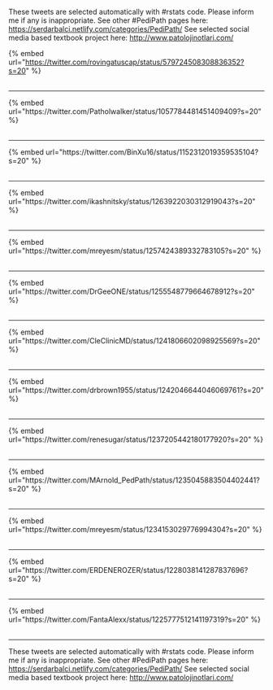 

These tweets are selected automatically with #rstats code. Please inform me if any is inappropriate.
See other #PediPath pages here: https://serdarbalci.netlify.com/categories/PediPath/ 
See selected social media based textbook project here: http://www.patolojinotlari.com/

{% embed url="https://twitter.com/rovingatuscap/status/579724508308836352?s=20" %}<br>
<br>
<hr>
{% embed url="https://twitter.com/Patholwalker/status/1057784481451409409?s=20" %}<br>
<br>
<hr>
{% embed url="https://twitter.com/BinXu16/status/1152312019359535104?s=20" %}<br>
<br>
<hr>
{% embed url="https://twitter.com/ikashnitsky/status/1263922030312919043?s=20" %}<br>
<br>
<hr>
{% embed url="https://twitter.com/mreyesm/status/1257424389332783105?s=20" %}<br>
<br>
<hr>
{% embed url="https://twitter.com/DrGeeONE/status/1255548779664678912?s=20" %}<br>
<br>
<hr>
{% embed url="https://twitter.com/CleClinicMD/status/1241806602098925569?s=20" %}<br>
<br>
<hr>
{% embed url="https://twitter.com/drbrown1955/status/1242046644046069761?s=20" %}<br>
<br>
<hr>
{% embed url="https://twitter.com/renesugar/status/1237205442180177920?s=20" %}<br>
<br>
<hr>
{% embed url="https://twitter.com/MArnold_PedPath/status/1235045883504402441?s=20" %}<br>
<br>
<hr>
{% embed url="https://twitter.com/mreyesm/status/1234153029776994304?s=20" %}<br>
<br>
<hr>
{% embed url="https://twitter.com/ERDENEROZER/status/1228038141287837696?s=20" %}<br>
<br>
<hr>
{% embed url="https://twitter.com/FantaAlexx/status/1225777512141197319?s=20" %}<br>
<br>
<hr>


These tweets are selected automatically with #rstats code. Please inform me if any is inappropriate.
See other #PediPath pages here: https://serdarbalci.netlify.com/categories/PediPath/ 
See selected social media based textbook project here: http://www.patolojinotlari.com/
